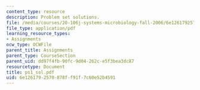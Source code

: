 ```yaml
---
content_type: resource
description: Problem set solutions.
file: /media/courses/20-106j-systems-microbiology-fall-2006/6e1261792570878ff91f7c60e52b4591_ps1_sol.pdf
file_type: application/pdf
learning_resource_types:
- Assignments
ocw_type: OCWFile
parent_title: Assignments
parent_type: CourseSection
parent_uid: dd97f4fb-90fc-9d04-262c-e5f3bea3dc87
resourcetype: Document
title: ps1_sol.pdf
uid: 6e126179-2570-878f-f91f-7c60e52b4591
---
```

